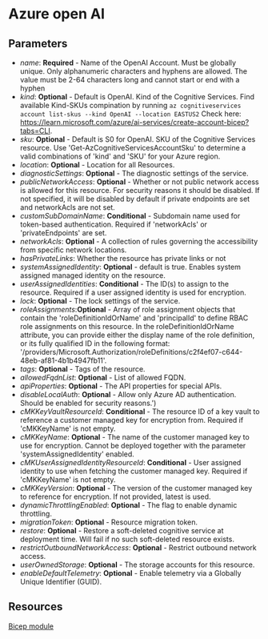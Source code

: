 # Azure open AI
## Parameters
* *name*: **Required** - Name of the OpenAI Account. Must be globally unique. Only alphanumeric characters and hyphens are allowed. The value must be 2-64 characters long and cannot start or end with a hyphen
* *kind*: **Optional** - Default is OpenAI. Kind of the Cognitive Services. Find available Kind-SKUs compination by running `az cognitiveservices account list-skus --kind OpenAI --location EASTUS2`  Check here: https://learn.microsoft.com/azure/ai-services/create-account-bicep?tabs=CLI.
* *sku*: **Optional** - Default is S0 for OpenAI. SKU of the Cognitive Services resource. Use \'Get-AzCognitiveServicesAccountSku\' to determine a valid combinations of \'kind\' and \'SKU\' for your Azure region.
* *location*: **Optional** - Location for all Resources.
* *diagnosticSettings*: **Optional** - The diagnostic settings of the service.
* *publicNetworkAccess*: **Optional** - Whether or not public network access is allowed for this resource. For security reasons it should be disabled. If not specified, it will be disabled by default if private endpoints are set and networkAcls are not set.
* *customSubDomainName*: **Conditional** - Subdomain name used for token-based authentication. Required if \'networkAcls\' or \'privateEndpoints\' are set.
* *networkAcls*: **Optional** - A collection of rules governing the accessibility from specific network locations.
* *hasPrivateLinks*: Whether the resource has private links or not
* *systemAssignedIdentity*: **Optional** - default is true. Enables system assigned managed identity on the resource.
* *userAssignedIdentities*: **Conditional** - The ID(s) to assign to the resource. Required if a user assigned identity is used for encryption.
* *lock*: **Optional** - The lock settings of the service.
* *roleAssignments*:**Optional** - Array of role assignment objects that contain the \'roleDefinitionIdOrName\' and \'principalId\' to define RBAC role assignments on this resource. In the roleDefinitionIdOrName attribute, you can provide either the display name of the role definition, or its fully qualified ID in the following format: \'/providers/Microsoft.Authorization/roleDefinitions/c2f4ef07-c644-48eb-af81-4b1b4947fb11\'.
* *tags*: **Optional** - Tags of the resource.
* *allowedFqdnList*: **Optional** - List of allowed FQDN.
* *apiProperties*: **Optional** - The API properties for special APIs.
* *disableLocalAuth*: **Optional** - Allow only Azure AD authentication. Should be enabled for security reasons.')
* *cMKKeyVaultResourceId*: **Conditional** - The resource ID of a key vault to reference a customer managed key for encryption from. Required if \'cMKKeyName\' is not empty.
* *cMKKeyName*: **Optional** - The name of the customer managed key to use for encryption. Cannot be deployed together with the parameter \'systemAssignedIdentity\' enabled.
* *cMKUserAssignedIdentityResourceId*: **Conditional** - User assigned identity to use when fetching the customer managed key. Required if \'cMKKeyName\' is not empty.
* *cMKKeyVersion*: **Optional** - The version of the customer managed key to reference for encryption. If not provided, latest is used.
* *dynamicThrottlingEnabled*: **Optional** - The flag to enable dynamic throttling.
* *migrationToken*: **Optional** - Resource migration token.
* *restore*: **Optional** - Restore a soft-deleted cognitive service at deployment time. Will fail if no such soft-deleted resource exists.
* *restrictOutboundNetworkAccess*: **Optional** - Restrict outbound network access.
* *userOwnedStorage*: **Optional** - The storage accounts for this resource.
* *enableDefaultTelemetry*: **Optional** - Enable telemetry via a Globally Unique Identifier (GUID).

## Resources
[Bicep module](/code/01%20-%20Modules/modules/openAI.bicep)